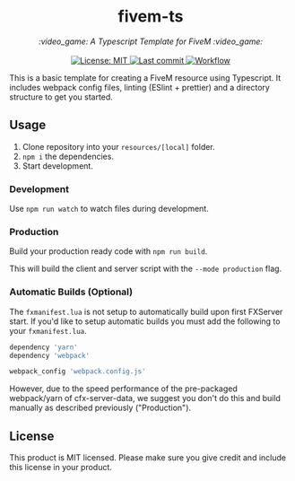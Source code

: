 <h1 align="center">fivem-ts</h1>

<p align="center">
  <i>:video_game: A Typescript Template for FiveM :video_game:</i>
  <br>
  <br>
  <a href="https://github.com/vinigg2/fivem-ts/blob/master/LICENSE">
    <img src="https://img.shields.io/badge/License-MIT-blue.svg?style=flat" alt="License: MIT">
  </a>
  <a href="https://github.com/d0p3t/fivem-ts-boilerplate/commits/master">
    <img src="https://img.shields.io/github/last-commit/vinigg2/fivem-ts.svg?style=flat" alt="Last commit">
  </a>
  <a href="">
    <img src="https://img.shields.io/github/workflow/status/vinigg2/fivem-ts/Node.js%20CI" alt="Workflow">
  </a>
</p>

This is a basic template for creating a FiveM resource using Typescript. It includes webpack config files, linting (ESlint + prettier) and a directory structure to get you started.

## Usage
1. Clone repository into your `resources/[local]` folder.
2. `npm i` the dependencies.
3. Start development.

### Development
Use `npm run watch` to watch files during development.

### Production
Build your production ready code with `npm run build`.

This will build the client and server script with the `--mode production` flag.

### Automatic Builds (Optional)
The `fxmanifest.lua` is not setup to automatically build upon first FXServer start. If you'd like to setup automatic builds you must add the following to your `fxmanifest.lua`.

```lua
dependency 'yarn'
dependency 'webpack'

webpack_config 'webpack.config.js'
```

However, due to the speed performance of the pre-packaged webpack/yarn of cfx-server-data, we suggest you don't do this and build manually as described previously ("Production").

## License
This product is MIT licensed. Please make sure you give credit and include this license in your product.